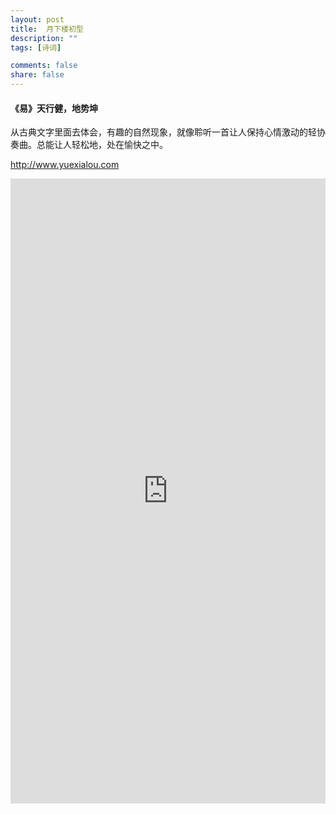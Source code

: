 ```yaml
---
layout: post
title:  月下楼初型
description: ""
tags: [诗词]

comments: false
share: false
---
```



####  《易》天行健，地势坤

从古典文字里面去体会，有趣的自然现象，就像聆听一首让人保持心情激动的轻协奏曲。总能让人轻松地，处在愉快之中。



<a href="http://www.yuexialou.com" target="_blank">http://www.yuexialou.com</a>

 <iframe width="100%" height="1000" src="http://www.yuexialou.com" frameborder="0"> </iframe>
 